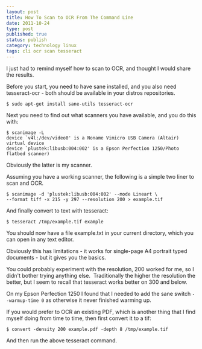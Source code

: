 ```yaml
--- 
layout: post 
title: How To Scan to OCR From The Command Line
date: 2011-10-24
type: post 
published: true 
status: publish
category: technology linux
tags: cli ocr scan tesseract
---
```


I just had to remind myself how to scan to OCR, and thought I would
share the results.

Before you start, you need to have sane installed, and you also need
tesseract-ocr - both should be available in your distros repositories.

<!--more-->

    $ sudo apt-get install sane-utils tesseract-ocr

Next you need to find out what scanners you have available, and you do
this with:

    $ scanimage -L
    device `v4l:/dev/video0' is a Noname Vimicro USB Camera (Altair) virtual device
    device `plustek:libusb:004:002' is a Epson Perfection 1250/Photo flatbed scanner)

Obviously the latter is my scanner.

Assuming you have a working scanner, the following is a simple two liner
to scan and OCR.

    $ scanimage -d 'plustek:libusb:004:002' --mode Lineart \
    --format tiff -x 215 -y 297 --resolution 200 > example.tif

And finally convert to text with tesseract:

    $ tesseract /tmp/example.tif example

You should now have a file example.txt in your current directory, which
you can open in any text editor.

Obviously this has limitations - it works for single-page A4 portrait
typed documents - but it gives you the basics.

You could probably experiment with the resolution, 200 worked for me,
so I didn't bother trying anything else.  Traditionally the higher the 
resolution the better, but I seem to recall that tesseract works better
on 300 and below.

On my Epson Perfection 1250 I found that I needed to add the sane 
switch `--warmup-time 0` as otherwise it never finished warming up.

If you would prefer to OCR an existing PDF, which is another thing that
I find myself doing from time to time, then first convert it to a tif:

    $ convert -density 200 example.pdf -depth 8 /tmp/example.tif

And then run the above tesseract command.

